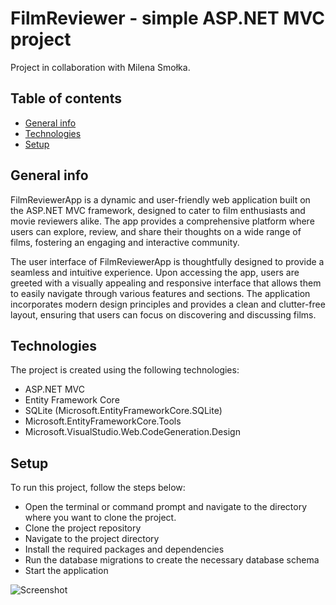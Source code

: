# FilmReviewer - simple ASP.NET MVC project

Project in collaboration with Milena Smołka.


## Table of contents
* [General info](#general-info)
* [Technologies](#technologies)
* [Setup](#setup)

## General info
FilmReviewerApp is a dynamic and user-friendly web application built on the ASP.NET MVC framework, designed to cater to film enthusiasts and movie reviewers alike. The app provides a comprehensive platform where users can explore, review, and share their thoughts on a wide range of films, fostering an engaging and interactive community.

The user interface of FilmReviewerApp is thoughtfully designed to provide a seamless and intuitive experience. Upon accessing the app, users are greeted with a visually appealing and responsive interface that allows them to easily navigate through various features and sections. The application incorporates modern design principles and provides a clean and clutter-free layout, ensuring that users can focus on discovering and discussing films.

## Technologies
The project is created using the following technologies:

* ASP.NET MVC
* Entity Framework Core
* SQLite (Microsoft.EntityFrameworkCore.SQLite)
* Microsoft.EntityFrameworkCore.Tools
* Microsoft.VisualStudio.Web.CodeGeneration.Design
	
## Setup
To run this project, follow the steps below:
* Open the terminal or command prompt and navigate to the directory where you want to clone the project.
* Clone the project repository
* Navigate to the project directory
* Install the required packages and dependencies
* Run the database migrations to create the necessary database schema
* Start the application

![Screenshot](https://user-images.githubusercontent.com/92380575/246480139-4b4a6dc8-b072-4c6c-a498-e280fb5336b3.png)


